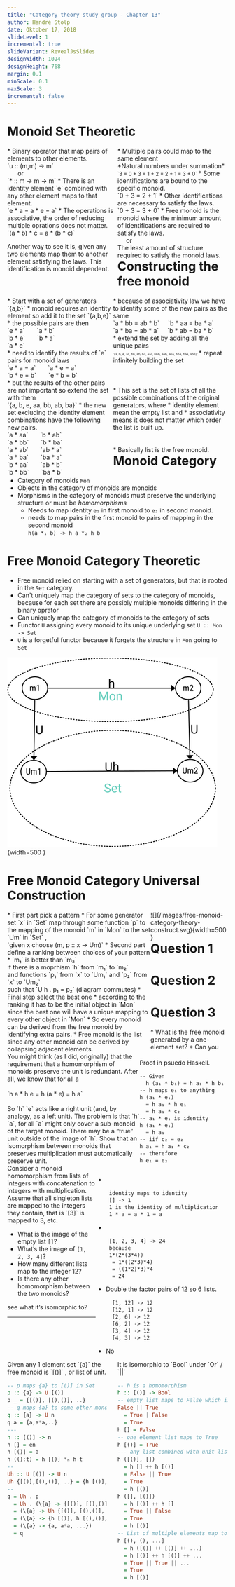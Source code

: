 ```yaml
---
title: "Category theory study group - Chapter 13"
author: Handré Stolp
date: Oktober 17, 2018
slideLevel: 1
incremental: true
slideVariant: RevealJsSlides
designWidth: 1024
designHeight: 768
margin: 0.1
minScale: 0.1
maxScale: 3
incremental: false
---
```

<style>
  .reveal section {
    font-size: 0.65em;
  }
  .reveal h1{
    font-size: 1.5em;
    margin-top: -30px;
  }
  .reveal code {
    background: antiquewhite;
  }
</style>

Monoid Set Theoretic
============

<div style="width: 50%;float: left;">
* Binary operator that map pairs of elements to other elements. </br>
  `u :: (m,m) -> m` </br>
        or </br>
  `* :: m -> m -> m`
* There is an identity element `e` combined with any other element maps to
  that element. </br>
  `e * a = a * e = a`
* The operations is associative, the order of reducing multiple oprations
  does not matter. </br>
  `(a * b) * c = a * (b * c)`

Another way to see it is, given any two elements map them to another element
satisfying the laws. This identification is monoid dependent.
</div>

<div style="width: 50%;float: right;">
* Multiple pairs could map to the same element </br>
  *Natural numbers under summation* </br>
  <span style="font-size: smaller"> `3 = 0 + 3 = 1 + 2 = 2 + 1 = 3 + 0` </span>
* Some identifications are bound to the specific monoid. </br>
  `0 + 3 = 2 + 1`
* Other identifications are necessary to satisfy the laws. </br>
  `0 + 3 = 3 + 0`
* Free monoid is the monoid where the minimum amount of identifications are
  required to satisfy the laws.</br>
       or</br>
  The least amount of structure required to satisfy the monoid laws.
</div>

Constructing the free monoid
============

<div style="width: 48%;float: left;">
* Start with a set of generators `{a,b}`
* monoid requires an identity element so add it to the set `{a,b,e}`
* the possible pairs are then</br>
  `e * a`       `a * b`</br>
  `b * e`       `b * a`</br>
  `a * e`</br>
* need to identify the results of `e` pairs for monoid laws</br>
  `e * a = a`       `a * e = a`</br>
  `b * e = b`       `e * b = b`</br>
* but the results of the other pairs are not important so extend the set
  with them </br>
  `{a, b, e, aa, bb, ab, ba}`
* the new set excluding the identity element combinations have the following
  new pairs. </br>
  `a * aa`       `b * ab`</br>
  `a * bb`       `b * ba`</br>
  `a * ab`       `ab * a`</br>
  `a * ba`       `ba * a`</br>
  `b * aa`       `ab * b`</br>
  `b * bb`       `ba * b`</br>
</div><div style="width: 52%;float: right;">
* because of associativity law we have to identify some of the new pairs as
  the same </br>
  `a * bb = ab * b`     `b * aa = ba * a` </br>
  `a * ba = ab * a`     `b * ab = ba * b` </br>
* extend the set by adding all the unique pairs</br>
  <span style="font-size: 50%"> `{a, b, e, aa, bb, ab, ba, aaa, bbb, aab, aba, bba, baa, abb}` </span>
* repeat infinitely building the set
</br>
</br>
</br>
</br>
* This set is the set of lists of all the possible combinations of the
  original generators, where
  * identity element mean the empty list and
  * associativity means it does not matter which
    order the list is built up.
</br>
</br>
</br>
* Basically list is the free monoid.
</div>


Monoid Category
=====================

* Category of monoids `Mon`
* Objects in the category of monoids are monoids
* Morphisms in the category of monoids must preserve the underlying structure
  or must be *homomorphisms*
    * Needs to map identity `e₁` in first monoid to `e₂` in second monoid.
    * needs to map pairs in the first monoid to pairs of mapping in the second
      monoid </br>`h(a *₁ b) -> h a *₂ h b`

Free Monoid Category Theoretic
=====================

* Free monoid relied on starting with a set of generators, but that is rooted
  in the `Set` category.
* Can't uniquely map the category of sets to the category of monoids, because
  for each set there are possibly multiple monoids differing in the binary
  oprator
* Can uniquely map the category of monoids to the category of sets
* Functor `U` assigning every monoid to its unique underlying set
  `U :: Mon -> Set`
* `U` is a forgetful functor because it forgets the structure in `Mon`
  going to `Set`

![](/images/free-monoid-category-theory-Mon-to-Set.svg){width=500 }

Free Monoid Category Universal Construction
=====================

<div style="width: 65%;float: left;">
* First part pick a pattern
  * For some generator set `x` in `Set` map through some function `p` to
    the mapping of the monoid `m` in `Mon` to the set `Um` in `Set` ,</br>
    `given x choose (m, p :: x -> Um)`
* Second part define a ranking between choices of your pattern
  * `m₁` is better than `m₂` </br>
    if there is a moprhism `h` from `m₁` to `m₂` </br> 
    and functions `p₁` from `x` to `Um₁` and `p₂` from `x` to `Um₂` </br>
    such that `U h . p₁ = p₂` (diagram commutes)
* Final step select the best one
  * according to the ranking it has to be the initial object in `Mon` since
  the best one will have a unique mapping to every other object in `Mon`
* So every monoid can be derived from the free monoid by identifying extra
  pairs.
* Free monoid is the list since any other monoid can be derived by collapsing
  adjacent elements.

</div><div style="width: 35%;float: right;">
![](/images/free-monoid-category-theory-construct.svg){width=500 }
</div>


Question 1
============

<div style="width: 60%;float: left; text-align: left;">
You might think (as I did, originally) that the requirement that a homomorphism
of monoids preserve the unit is redundant. After all, we know that for all a
</br>
</br>
`h a * h e = h (a * e) = h a`
</br>
</br>
So `h` `e` acts like a right unit (and, by analogy, as a left unit). The
problem is that `h` `a`, for all `a` might only cover a sub-monoid of the
target monoid. There may be a “true” unit outside of the image of `h`. Show
that an isomorphism between monoids that preserves multiplication must
automatically preserve unit.

</div><div style="width: 40%;float: right;">

Proof in psuedo Haskell.

```{.haskell style="font-size:150%"}
-- Given
  h (a₁ * b₁) = h a₁ * h b₁
-- h maps e₁ to anything
h (a₁ * e₁)
  = h a₁ * h e₁
  = h a₁ * c₂
-- a₁ * e₁ is identity
h (a₁ * e₁)
  = h a₁
-- iif c₂ = e₂
h a₁ = h a₁ * c₂
-- therefore
h e₁ = e₂
```

</div>

Question 2
============

<div style="width: 40%;float: left; text-align: left;">
Consider a monoid homomorphism from lists of integers with concatenation to
integers with multiplication. </br>
Assume that all singleton lists are mapped to the integers they contain, 
that is `[3]` is mapped to 3, etc. </br>

* What is the image of the empty list `[]`? </br>
* What’s the image of `[1, 2, 3, 4]`? </br>
* How many different lists map to the integer 12? </br>
* Is there any other homomorphism between the two monoids? </br>

</div><div style="width: 60%;float: right;">

*  
  ```
   identity maps to identity
   [] -> 1
   1 is the identity of multiplication
   1 * a = a * 1 = a
  ```
*  
  ```
   [1, 2, 3, 4] -> 24
   because
   1*(2*(3*4))
    = 1*((2*3)*4)
    = ((1*2)*3)*4
    = 24
  ```

* Double the factor pairs of 12 so 6 lists.
  ```
    [1, 12] -> 12
    [12, 1] -> 12
    [2, 6] -> 12
    [6, 2] -> 12
    [3, 4] -> 12
    [4, 3] -> 12
  ```

* No

</div>

Question 3
============

<div style="text-align: left;">
* What is the free monoid generated by a one-element set?
* Can you see what it’s
isomorphic to?</br>

* * * *

</div>
<div><div style="width: 45%;float: left; text-align: left;">
Given any 1 element set `{a}` the free monoid is `[()]` , or list of unit.</br>

```haskell
-- p maps {a} to [()] in Set
p :: {a} -> U [()]
p _ = {[()], [(),()], ..}
-- q maps {a} to some other monoid n in Set
q :: {a} -> U n
q a = {a,a*a,..}
---
h :: [()] -> n
h [] = en
h [()] = a
h (():t) = h [()] *ₙ h t
--
Uh :: U [()] -> U n
Uh {[()],[(),()], ..} = {h [()], h [(),()], ...}
--
q = Uh . p
  = Uh . (\{a} -> {[()], [(),()], ..})
  = (\{a} -> Uh {[()], [(),()], ..})
  = (\{a} -> {h [()], h [(),()], ...})
  = (\{a} -> {a, a*a, ...})
  = q
```
</div><div style="width: 50%;float: right; text-align: left;">
It is isomorphic to `Bool` under `Or` / `||`

```haskell
-- h is a homomorphism
h :: [()] -> Bool
-- empty list maps to False which is identiy under Or
False || True
  = True | False
  = True
h [] = False
-- one element list maps to True
h [()] = True
--- any list combined with unit list is True
h ([()], [])
  = h [] ++ h [()]
  = False || True
  = True
  = h [()]
h ([], [()])
  = h [()] ++ h []
  = True || False
  = True
  = h [()]
-- List of multiple elements map to True
h [(), (), ...]
  = h ([()] ++ [()] ++ ...)
  = h [()] ++ h [()] ++ ...
  = True || True || ...
  = True
  = h [()]
```
</div>
</div>
